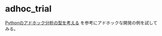 
# adhoc_trial

[Pythonのアドホック分析の型を考える](https://qiita.com/suikabar/items/f713412977743e08d5bf) を参考にアドホックな開発の例を試してみる。

